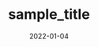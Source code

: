 ---
title:  "sample_title"
excerpt: "카테고리, 태그, 날짜 테스트"

categories:
  - Blog
tags:
  - [Blog, jekyll, Github, Git]

toc: true
toc_sticky: true
 
date: 2022-01-04
last_modified_at: 2022-01-04
---